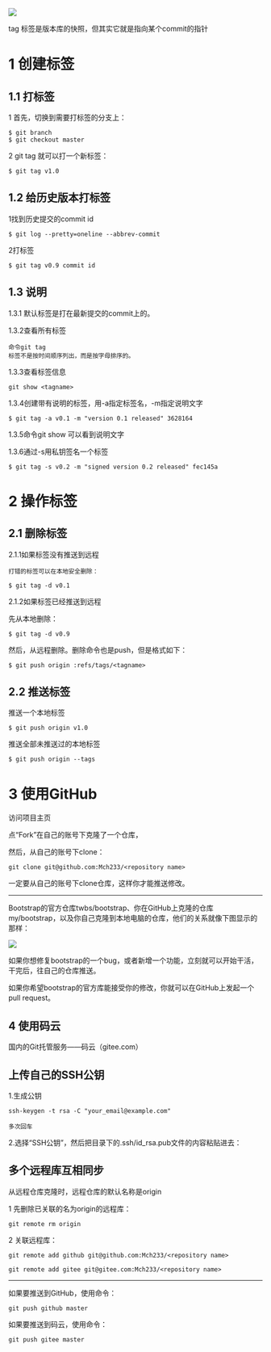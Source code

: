 ![](https://i.imgur.com/ctHpZpc.png)

tag 标签是版本库的快照，但其实它就是指向某个commit的指针

# 1 创建标签 #
## 1.1 打标签 ##

1 首先，切换到需要打标签的分支上：

	$ git branch
	$ git checkout master

2 git tag <name>就可以打一个新标签：

	$ git tag v1.0



## 1.2 给历史版本打标签 ##

1找到历史提交的commit id

	$ git log --pretty=oneline --abbrev-commit
2打标签

	$ git tag v0.9 commit id

## 1.3 说明 ##

1.3.1 默认标签是打在最新提交的commit上的。

1.3.2查看所有标签

	命令git tag
	标签不是按时间顺序列出，而是按字母排序的。

1.3.3查看标签信息

	git show <tagname>

1.3.4创建带有说明的标签，用-a指定标签名，-m指定说明文字

	$ git tag -a v0.1 -m "version 0.1 released" 3628164

1.3.5命令git show <tagname>可以看到说明文字

1.3.6通过-s用私钥签名一个标签

	$ git tag -s v0.2 -m "signed version 0.2 released" fec145a

# 2 操作标签 #

## 2.1 删除标签 ##

2.1.1如果标签没有推送到远程

	打错的标签可以在本地安全删除：

	$ git tag -d v0.1

2.1.2如果标签已经推送到远程

先从本地删除：

	$ git tag -d v0.9

然后，从远程删除。删除命令也是push，但是格式如下：

	$ git push origin :refs/tags/<tagname>

## 2.2 推送标签 ##

推送一个本地标签

	$ git push origin v1.0

推送全部未推送过的本地标签

	$ git push origin --tags

# 3 使用GitHub #

访问项目主页

点“Fork”在自己的账号下克隆了一个仓库，

然后，从自己的账号下clone：

	git clone git@github.com:Mch233/<repository name>

一定要从自己的账号下clone仓库，这样你才能推送修改。

----------

Bootstrap的官方仓库twbs/bootstrap、你在GitHub上克隆的仓库my/bootstrap，以及你自己克隆到本地电脑的仓库，他们的关系就像下图显示的那样：

![](https://i.imgur.com/V3kfC0G.png)

如果你想修复bootstrap的一个bug，或者新增一个功能，立刻就可以开始干活，干完后，往自己的仓库推送。

如果你希望bootstrap的官方库能接受你的修改，你就可以在GitHub上发起一个pull request。

## 4 使用码云 ##

国内的Git托管服务——码云（gitee.com）

## 上传自己的SSH公钥 ##

1.生成公钥

	ssh-keygen -t rsa -C "your_email@example.com"

	多次回车

2.选择“SSH公钥”，然后把目录下的.ssh/id_rsa.pub文件的内容粘贴进去：

## 多个远程库互相同步 ##

从远程仓库克隆时，远程仓库的默认名称是origin

1 先删除已关联的名为origin的远程库：

	git remote rm origin

2 关联远程库：

	git remote add github git@github.com:Mch233/<repository name>
	
	git remote add gitee git@gitee.com:Mch233/<repository name>

----------

如果要推送到GitHub，使用命令：

	git push github master

如果要推送到码云，使用命令：

	git push gitee master